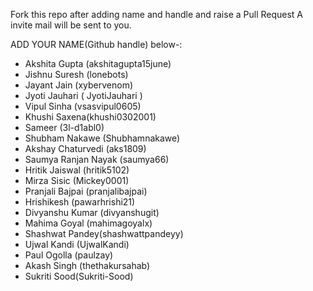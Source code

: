 Fork this repo after adding name and handle and raise a Pull Request
A invite mail will be sent to you.

ADD YOUR NAME(Github handle) below-:

- Akshita Gupta (akshitagupta15june)
- Jishnu Suresh (lonebots)
- Jayant Jain (xybervenom)
- Jyoti Jauhari ( JyotiJauhari )
- Vipul Sinha (vsasvipul0605)
- Khushi Saxena(khushi0302001)
- Sameer (3l-d1abl0)
- Shubham Nakawe (Shubhamnakawe)
- Akshay Chaturvedi (aks1809)
- Saumya Ranjan Nayak (saumya66)
- Hritik Jaiswal (hritik5102)
- Mirza Sisic (Mickey0001)
- Pranjali Bajpai (pranjalibajpai)
- Hrishikesh (pawarhrishi21)
- Divyanshu Kumar (divyanshugit)
- Mahima Goyal (mahimagoyalx)
- Shashwat Pandey(shashwattpandeyy)
- Ujwal Kandi (UjwalKandi)
- Paul Ogolla (paulzay)
- Akash Singh (thethakursahab)
- Sukriti Sood(Sukriti-Sood)

